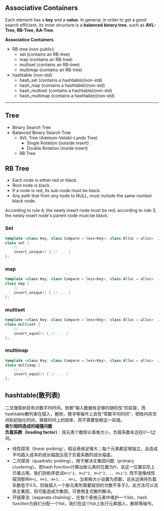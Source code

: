 ## Associative Containers
Each element has a **key** and a **value**. In general, in order to get a good search efficient, its inner structure is a **balanced binary tree**, such as **AVL-Tree, RB-Tree, AA-Tree**.   

**Associatice Containers**  
* RB-tree (non-public)
  * set (contains an RB-tree)
  * map (contains an RB-tree)
  * multiset (contains an RB-tree)
  * multimap (contains an RB-tree)
* hashtable (non-std)
  * hash_set (contains a hashtable)(non-std)
  * hash_map (contains a hashtable)(non-std)
  * hash_multiset (contains a hashtable)(non-std)
  * hash_multimap (contains a hashtable)(non-std)
  
___
  
## Tree
* Binary Search Tree
* Balanced Binary Search Tree
  * AVL Tree (Adelson-Velskii-Lands Tree)
    * Single Rotation (outside insert)
    * Double Rotation (inside insert)
  * RB Tree

## RB Tree
* Each node is either red or black.
* Root node is black.
* If a node is red, its sub-node must be black.
* Any path that from any node to NULL, must include the same number black node.

According to rule 4, the newly insert node must be red; according to rule 3, the newly insert node's parent node must be black.  

### Set
```c++
template <class Key, class Compare = less<Key>, class Alloc = alloc>  // 缺省采用递增排序
class set {
    // ...
    insert_unique() { // ... }
};
```

### map
```c++
template <class Key, class Compare = less<Key>, class Alloc = alloc>  // 缺省采用递增排序
class map {
    // ...
    insert_unique() { // ... }
};
```

### multiset
```c++
template <class Key, class Compare = less<Key>, class Alloc = alloc>  // 缺省采用递增排序
class multiset {
    // ...
    insert_equal() { // ... }
};
```

### multimap
```c++
template <class Key, class Compare = less<Key>, class Alloc = alloc>  // 缺省采用递增排序
class multimap {
    // ...
    insert_equal() { // ... }
};
```

## hashtable(散列表)
二叉搜索树具有对数平均时间，依赖“输入数据有足够的随机性”的前提，而hashtable散列表在插入，删除，搜寻等操作上具有“常数平均时间”，牺牲内存空间和初始化时间，换取时间上的效率，而不需要依赖这一前提。   
**索引相同造成的碰撞问题**   
**负载系数（loading factor）**：指元素个数除以表格大小，负载系数永远在0～1之间。  
* 线性探测（linear probing），假设表格足够大；每个元素都足够独立。会造成平均插入成本的成长幅度远高于负载系数的成长幅度。  
* 二次探测（quadratic probing），用于解决主集团问题（primary clustering）。若hash function计算出新元素的位置为H，且这一位置实际上已被占用，我们则依序尝试`H+1^2, H+2^2, H+3^2, .. H+i^2`. 而不是像线性探测那样`H+1, H+2, H+3, .. H+i`。当表格大小设置为质数，且永远保持负载系数低于0.5，则每插入一个新元素所需要探测的次数不多于2。此方法可以消除主集团，但可能造成次集团，可使用复式散列解决。 
* 开链算法（separate chaining），在每个表格元素中维护一个list，hash function为我们分配一个list，我们在这个list上执行元素插入，删除等操作。










